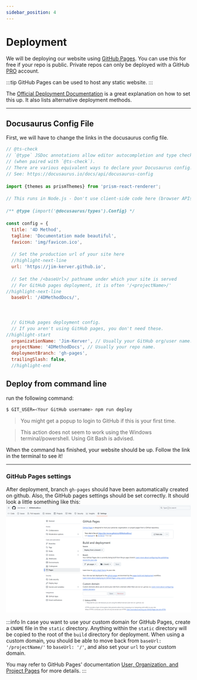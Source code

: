 ```yaml
---
sidebar_position: 4
---
```

# Deployment

We will be deploying our website using [GitHub Pages](https://pages.github.com/). You can use this for free if your repo is public. Private repos can only be deployed with a GitHub [PRO](https://github.com/pricing) account.

:::tip
GitHub Pages can be used to host any static website.
:::

The [Official Deployment Documentation](https://docusaurus.io/docs/deployment#deploying-to-github-pages) is a great explanation on how to set this up. It also lists alternative deployment methods.

---

## Docusaurus Config File
First, we will have to change the links in the docusaurus config file.

```js title="docusaurus.config.js"
// @ts-check
// `@type` JSDoc annotations allow editor autocompletion and type checking
// (when paired with `@ts-check`).
// There are various equivalent ways to declare your Docusaurus config.
// See: https://docusaurus.io/docs/api/docusaurus-config

import {themes as prismThemes} from 'prism-react-renderer';

// This runs in Node.js - Don't use client-side code here (browser APIs, JSX...)

/** @type {import('@docusaurus/types').Config} */

const config = {
  title: '4D Method',
  tagline: 'Documentation made beautiful',
  favicon: 'img/favicon.ico',

  // Set the production url of your site here
  //highlight-next-line
  url: 'https://jim-kerver.github.io',

  // Set the /<baseUrl>/ pathname under which your site is served
  // For GitHub pages deployment, it is often '/<projectName>/'
//highlight-next-line
  baseUrl: '/4DMethodDocs/',

  

  // GitHub pages deployment config.
  // If you aren't using GitHub pages, you don't need these.
//highlight-start
  organizationName: 'Jim-Kerver', // Usually your GitHub org/user name.
  projectName: '4DMethodDocs', // Usually your repo name.
  deploymentBranch: 'gh-pages',
  trailingSlash: false,
  //highlight-end
```

## Deploy from command line
run the following command:
```bash
$ GIT_USER=<Your GitHub username> npm run deploy
```
>You might get a popup to login to GitHub if this is your first time.

>This action does not seem to work using the Windows terminal/powershell. Using Git Bash is advised.

When the command has finished, your website should be up. Follow the link in the terminal to see it!


---
### GitHub Pages settings
After deployment, branch `gh-pages` should have been automatically created on github. Also, the GitHub pages settings should be set correctly. It should look a little something like this:
![](img/GitHubPagesSettings.png)

:::info
In case you want to use your custom domain for GitHub Pages, create a `CNAME` file in the `static` directory. Anything within the `static` directory will be copied to the root of the `build` directory for deployment. When using a custom domain, you should be able to move back from `baseUrl: '/projectName/'` to `baseUrl: '/'`, and also set your `url` to your custom domain.

You may refer to GitHub Pages' documentation [User, Organization, and Project Pages](https://help.github.com/en/articles/user-organization-and-project-pages) for more details.
:::
